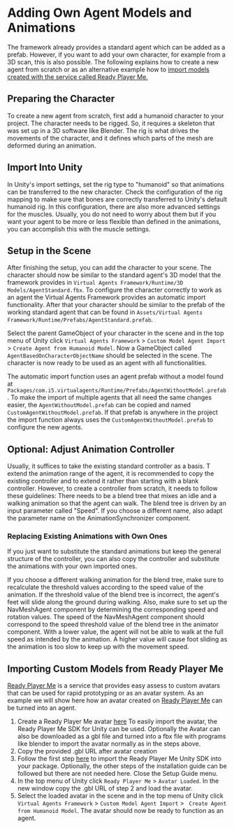 # Adding Own Agent Models and Animations

The framework already provides a standard agent which can be added as a prefab.
However, if you want to add your own character, for example from a 3D scan, this is also possible. The following explains how to create a new agent from scratch or as an alternative example how to [import models created with the service called Ready Player Me.](own-agents.md#importing-custom-models-from-ready-player-me)

## Preparing the Character

To create a new agent from scratch, first add a humanoid character to your project.
The character needs to be rigged.
So, it requires a skeleton that was set up in a 3D software like Blender.
The rig is what drives the movements of the character, and it defines which parts of the mesh are deformed during an animation.

## Import Into Unity

In Unity's import settings, set the rig type to "humanoid" so that animations can be transferred to the new character.
Check the configuration of the rig mapping to make sure that bones are correctly transferred to Unity's default humanoid rig.
In this configuration, there are also more advanced settings for the muscles.
Usually, you do not need to worry about them but if you want your agent to be more or less flexible than defined in the animations, you can accomplish this with the muscle settings.

## Setup in the Scene

After finishing the setup, you can add the character to your scene. The character should now be similar to the standard agent's 3D model that the framework provides in `Virtual Agents Framework/Runtime/3D Models/AgentStandard.fbx`. To configure the character correctly to work as an agent the Virtual Agents Framework provides an automatic import functionality. After that your character should be similar to the prefab of the working standard agent that can be found in `Assets/Virtual Agents Framework/Runtime/Prefabs/AgentStandard.prefab`.

Select the parent GameObject of your character in the scene and in the top menu of Unity click `Virtual Agents Framework` > `Custom Model Agent Import` > `Create Agent from Humanoid Model`.
Now a GameObject called `AgentBasedOnCharacterObjectName` should be selected in the scene. The character is now ready to be used as an agent with all functionalities.

The automatic import function uses an agent prefab without a model found at `Packages/com.i5.virtualagents/Runtime/Prefabs/AgentWithoutModel.prefab`. To make the import of multiple agents that all need the same changes easier, the `AgentWithoutModel.prefab` can be copied and named ``CustomAgentWithoutModel.prefab``. If that prefab is anywhere in the project the import function always uses the ``CustomAgentWithoutModel.prefab`` to configure the new agents.

## Optional: Adjust Animation Controller

Usually, it suffices to take the existing standard controller as a basis.
T extend the animation range of the agent, it is recommended to copy the existing controller and to extend it rather than starting with a blank controller.
However, to create a controller from scratch, it needs to follow these guidelines:
There needs to be a blend tree that mixes an idle and a walking animation so that the agent can walk.
The blend tree is driven by an input parameter called "Speed".
If you choose a different name, also adapt the parameter name on the AnimationSynchronizer component.

### Replacing Existing Animations with Own Ones

If you just want to substitute the standard animations but keep the general structure of the controller, you can also copy the controller and substitute the animations with your own imported ones.

If you choose a different walking animation for the blend tree, make sure to recalculate the threshold values according to the speed value of the animation.
If the threshold value of the blend tree is incorrect, the agent's feet will slide along the ground during walking.
Also, make sure to set up the NavMeshAgent component by determining the corresponding speed and rotation values.
The speed of the NavMeshAgent component should correspond to the speed threshold value of the blend tree in the animator component.
With a lower value, the agent will not be able to walk at the full speed as intended by the animation.
A higher value will cause foot sliding as the animation is too slow to keep up with the movement speed.

## Importing Custom Models from Ready Player Me
[Ready Player Me](https://readyplayer.me/) is a service that provides easy assess to custom avatars that can be used for rapid prototyping or as an avatar system. As an example we will show here how an avatar created on [Ready Player Me](https://readyplayer.me/) can be turned into an agent.
1. Create a Ready Player Me avatar [here](https://readyplayer.me/en/hub/avatars)
To easily import the avatar, the Ready Player Me SDK for Unity can be used. Optionally the Avatar can also be downloaded as a gbl file and turned into a fbx file with programs like blender to import the avatar normally as in the steps above.
2. Copy the provided .gbl URL after avatar creation
3. Follow the first step [here](https://docs.readyplayer.me/ready-player-me/integration-guides/unity/quickstart) to import the Ready Player Me Unity SDK into your package. Optionally, the other steps of the installation guide can be followed but there are not needed here. Close the Setup Guide menu.
4. In the top menu of Unity click ``Ready Player Me`` > ``Avatar Loaded``. In the new window copy the .gbl URL of step 2 and load the avatar.
5. Select the loaded avatar in the scene and in the top menu of Unity click `Virtual Agents Framework` > `Custom Model Agent Import` > ` Create Agent from Humanoid Model`.
The avatar should now be ready to function as an agent.

